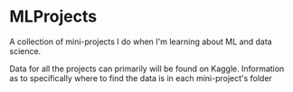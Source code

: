 # MLProjects
A collection of mini-projects I do when I'm learning about ML and data science. 

Data for all the projects can primarily will be found on Kaggle. Information as to specifically where to find the data is in each mini-project's folder
